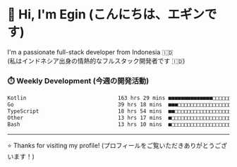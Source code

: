 # 👋 Hi, I'm Egin (こんにちは、エギンです)

I'm a passionate full-stack developer from Indonesia 🇮🇩  
(私はインドネシア出身の情熱的なフルスタック開発者です 🇮🇩)

### ⏱️ Weekly Development (今週の開発活動)

<!--START_SECTION:waka-->

```txt
Kotlin                             163 hrs 29 mins ■■■■■■■■■■■■■■□□□□□□□□□□□   57.07 %
Go                                 39 hrs 18 mins  ■■■□□□□□□□□□□□□□□□□□□□□□□   13.72 %
TypeScript                         18 hrs 54 mins  ■■□□□□□□□□□□□□□□□□□□□□□□□   06.60 %
Other                              13 hrs 17 mins  ■□□□□□□□□□□□□□□□□□□□□□□□□   04.64 %
Bash                               13 hrs 10 mins  ■□□□□□□□□□□□□□□□□□□□□□□□□   04.60 %
```

<!--END_SECTION:waka-->

---

⭐️ Thanks for visiting my profile! (プロフィールをご覧いただきありがとうございます！)


<!-- Security scan triggered at 2025-09-02 02:45:51 -->
